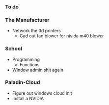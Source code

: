 ### To do 
### The Manufacturer 
* Network the 3d printers 
	* Cad out fan blower for nivida m40 blower
### School
* Programming
	* Functions
* Window admin shit again 
### Paladin-Cloud
* Figure out windows cloud init 
* Install a NVIDIA 